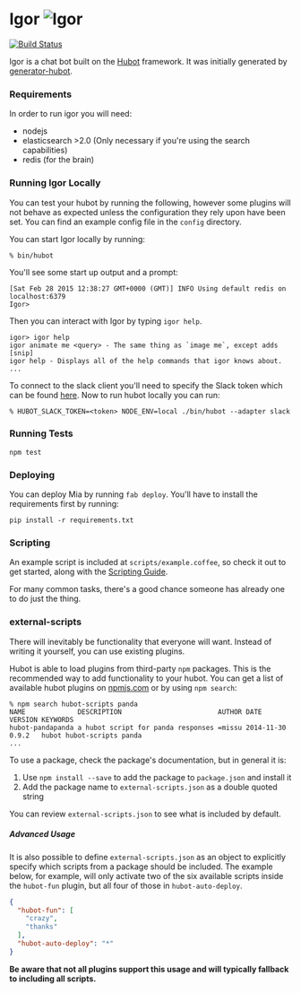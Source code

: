 # Igor ![Igor](http://i.imgur.com/GDEhZbY.png)

[![Build Status](https://travis-ci.org/dimagi/igor.svg?branch=master)](https://travis-ci.org/dimagi/igor)

Igor is a chat bot built on the [Hubot][hubot] framework. It was
initially generated by [generator-hubot][generator-hubot].


[hubot]: http://hubot.github.com
[generator-hubot]: https://github.com/github/generator-hubot

### Requirements

In order to run igor you will need:

- nodejs
- elasticsearch >2.0 (Only necessary if you're using the search capabilities)
- redis (for the brain)

### Running Igor Locally

You can test your hubot by running the following, however some plugins will not
behave as expected unless the configuration they rely
upon have been set. You can find an example config file in the `config` directory.

You can start Igor locally by running:

    % bin/hubot

You'll see some start up output and a prompt:

    [Sat Feb 28 2015 12:38:27 GMT+0000 (GMT)] INFO Using default redis on localhost:6379
    Igor>

Then you can interact with Igor by typing `igor help`.

    igor> igor help
    igor animate me <query> - The same thing as `image me`, except adds [snip]
    igor help - Displays all of the help commands that igor knows about.
    ...

To connect to the slack client you'll need to specify the Slack token which can be found [here](https://dimagi.slack.com/services/B0CDDUNAH). Now to run hubot locally you can run:

    % HUBOT_SLACK_TOKEN=<token> NODE_ENV=local ./bin/hubot --adapter slack

### Running Tests

```
npm test
```

### Deploying

You can deploy Mia by running `fab deploy`. You'll have to install the requirements first by running:

```
pip install -r requirements.txt
```

### Scripting

An example script is included at `scripts/example.coffee`, so check it out to
get started, along with the [Scripting Guide](scripting-docs).

For many common tasks, there's a good chance someone has already one to do just
the thing.

[scripting-docs]: https://github.com/github/hubot/blob/master/docs/scripting.md

### external-scripts

There will inevitably be functionality that everyone will want. Instead of
writing it yourself, you can use existing plugins.

Hubot is able to load plugins from third-party `npm` packages. This is the
recommended way to add functionality to your hubot. You can get a list of
available hubot plugins on [npmjs.com](npmjs) or by using `npm search`:

    % npm search hubot-scripts panda
    NAME             DESCRIPTION                        AUTHOR DATE       VERSION KEYWORDS
    hubot-pandapanda a hubot script for panda responses =missu 2014-11-30 0.9.2   hubot hubot-scripts panda
    ...


To use a package, check the package's documentation, but in general it is:

1. Use `npm install --save` to add the package to `package.json` and install it
2. Add the package name to `external-scripts.json` as a double quoted string

You can review `external-scripts.json` to see what is included by default.

##### Advanced Usage

It is also possible to define `external-scripts.json` as an object to
explicitly specify which scripts from a package should be included. The example
below, for example, will only activate two of the six available scripts inside
the `hubot-fun` plugin, but all four of those in `hubot-auto-deploy`.

```json
{
  "hubot-fun": [
    "crazy",
    "thanks"
  ],
  "hubot-auto-deploy": "*"
}
```

**Be aware that not all plugins support this usage and will typically fallback
to including all scripts.**

[npmjs]: https://www.npmjs.com
